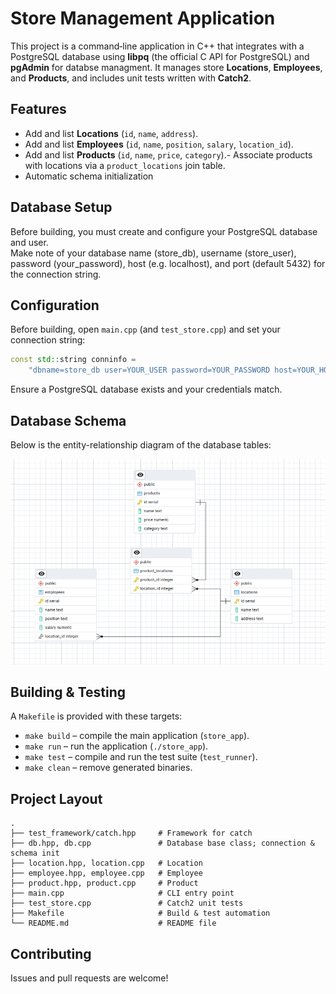# Store Management Application

This project is a command‑line application in C++ that integrates with a PostgreSQL database using **libpq** (the official C API for PostgreSQL) and **pgAdmin** for databse managment. It manages store **Locations**, **Employees**, and **Products**, and includes unit tests written with **Catch2**.

## Features

- Add and list **Locations** (`id`, `name`, `address`).
- Add and list **Employees** (`id`, `name`, `position`, `salary`, `location_id`).
- Add and list **Products** (`id`, `name`, `price`, `category`).- Associate products with locations via a `product_locations` join table.
- Automatic schema initialization

## Database Setup

Before building, you must create and configure your PostgreSQL database and user.
<br>
Make note of your database name (store_db), username (store_user), password (your_password), host (e.g. localhost), and port (default 5432) for the connection string.

## Configuration

Before building, open `main.cpp` (and `test_store.cpp`) and set your connection string:

```cpp
const std::string conninfo =
    "dbname=store_db user=YOUR_USER password=YOUR_PASSWORD host=YOUR_HOST port=YOUR_PORT";
```

Ensure a PostgreSQL database exists and your credentials match.

## Database Schema

Below is the entity-relationship diagram of the database tables:

![Database Schema](screenshots/schema_diagram.png)

## Building & Testing

A `Makefile` is provided with these targets:

- `make build` – compile the main application (`store_app`).
- `make run`   – run the application (`./store_app`).
- `make test`  – compile and run the test suite (`test_runner`).
- `make clean` – remove generated binaries.


## Project Layout

```
.
├── test_framework/catch.hpp     # Framework for catch 
├── db.hpp, db.cpp               # Database base class; connection & schema init
├── location.hpp, location.cpp   # Location
├── employee.hpp, employee.cpp   # Employee
├── product.hpp, product.cpp     # Product 
├── main.cpp                     # CLI entry point
├── test_store.cpp               # Catch2 unit tests
├── Makefile                     # Build & test automation
└── README.md                    # README file
```

## Contributing

Issues and pull requests are welcome!


